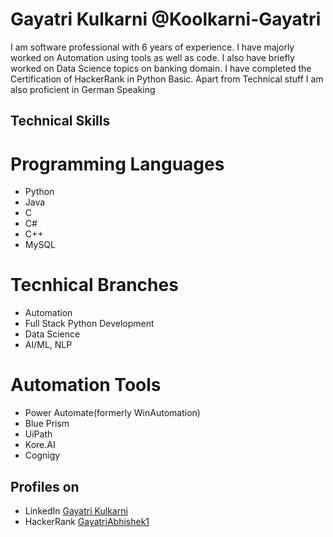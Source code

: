 # Gayatri Kulkarni @Koolkarni-Gayatri

I am software professional with 6 years of experience. I have majorly worked on Automation using tools as well as code. 
I also have briefly worked on Data Science topics on banking domain. I have completed the Certification of HackerRank in Python Basic.
Apart from Technical stuff I am also proficient in German Speaking

## Technical Skills
# Programming Languages
- Python
- Java
- C
- C#
- C++
- MySQL

# Tecnhical Branches
- Automation
- Full Stack Python Development
- Data Science
- AI/ML, NLP

# Automation Tools
- Power Automate(formerly WinAutomation)
- Blue Prism
- UiPath
- Kore.AI
- Cognigy

## Profiles on 
- LinkedIn [Gayatri Kulkarni](https://www.linkedin.com/in/gayatri-kulkarni-abb5a8aa/)
- HackerRank [GayatriAbhishek1](https://www.hackerrank.com/profile/gayatriabhishek1)
